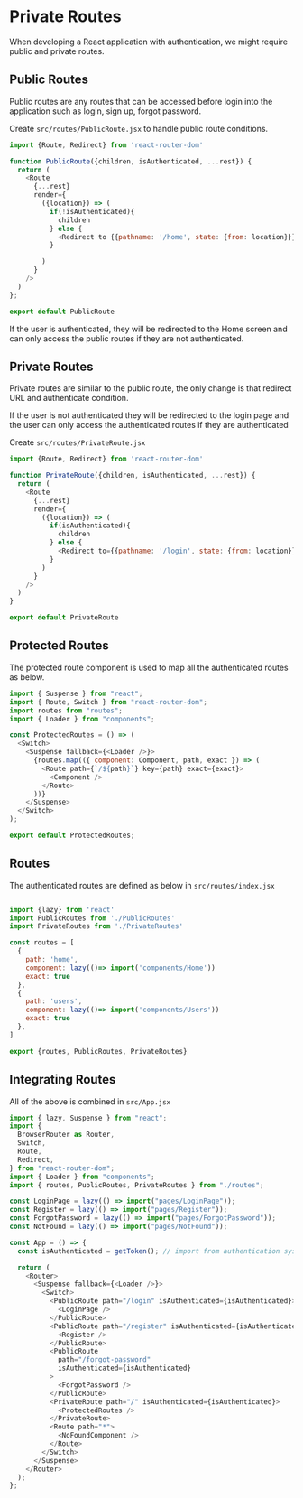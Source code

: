 # Private Routes

When developing a React application with authentication, we might require public and private routes.

## Public Routes

Public routes are any routes that can be accessed before login into the application such as login, sign up, forgot password.

Create `src/routes/PublicRoute.jsx` to handle public route conditions.

```javascript
import {Route, Redirect} from 'react-router-dom'

function PublicRoute({children, isAuthenticated, ...rest}) {
  return (
    <Route
      {...rest}
      render={
        ({location}) => (
          if(!isAuthenticated){
            children
          } else {
            <Redirect to {{pathname: '/home', state: {from: location}}}/>
          }

        )
      }
    />
  )
};

export default PublicRoute

```

If the user is authenticated, they will be redirected to the Home screen and can only access the public routes if they are not authenticated.

## Private Routes

Private routes are similar to the public route, the only change is that redirect URL and authenticate condition.

If the user is not authenticated they will be redirected to the login page and the user can only access the authenticated routes if they are authenticated

Create `src/routes/PrivateRoute.jsx`

```javascript
import {Route, Redirect} from 'react-router-dom'

function PrivateRoute({children, isAuthenticated, ...rest}) {
  return (
    <Route
      {...rest}
      render={
        ({location}) => (
          if(isAuthenticated){
            children
          } else {
            <Redirect to={{pathname: '/login', state: {from: location}}}/>
          }
        )
      }
    />
  )
}

export default PrivateRoute
```

## Protected Routes

The protected route component is used to map all the authenticated routes as below.

```javascript
import { Suspense } from "react";
import { Route, Switch } from "react-router-dom";
import routes from "routes";
import { Loader } from "components";

const ProtectedRoutes = () => (
  <Switch>
    <Suspense fallback={<Loader />}>
      {routes.map(({ component: Component, path, exact }) => (
        <Route path={`/${path}`} key={path} exact={exact}>
          <Component />
        </Route>
      ))}
    </Suspense>
  </Switch>
);

export default ProtectedRoutes;
```

## Routes

The authenticated routes are defined as below in `src/routes/index.jsx`

```javascript

import {lazy} from 'react'
import PublicRoutes from './PublicRoutes'
import PrivateRoutes from './PrivateRoutes'

const routes = [
  {
    path: 'home',
    component: lazy(()=> import('components/Home'))
    exact: true
  },
  {
    path: 'users',
    component: lazy(()=> import('components/Users'))
    exact: true
  },
]

export {routes, PublicRoutes, PrivateRoutes}
```

## Integrating Routes

All of the above is combined in `src/App.jsx`

```javascript
import { lazy, Suspense } from "react";
import {
  BrowserRouter as Router,
  Switch,
  Route,
  Redirect,
} from "react-router-dom";
import { Loader } from "components";
import { routes, PublicRoutes, PrivateRoutes } from "./routes";

const LoginPage = lazy(() => import("pages/LoginPage"));
const Register = lazy(() => import("pages/Register"));
const ForgotPassword = lazy(() => import("pages/ForgotPassword"));
const NotFound = lazy(() => import("pages/NotFound"));

const App = () => {
  const isAuthenticated = getToken(); // import from authentication system.

  return (
    <Router>
      <Suspense fallback={<Loader />}>
        <Switch>
          <PublicRoute path="/login" isAuthenticated={isAuthenticated}>
            <LoginPage />
          </PublicRoute>
          <PublicRoute path="/register" isAuthenticated={isAuthenticated}>
            <Register />
          </PublicRoute>
          <PublicRoute
            path="/forgot-password"
            isAuthenticated={isAuthenticated}
          >
            <ForgotPassword />
          </PublicRoute>
          <PrivateRoute path="/" isAuthenticated={isAuthenticated}>
            <ProtectedRoutes />
          </PrivateRoute>
          <Route path="*">
            <NoFoundComponent />
          </Route>
        </Switch>
      </Suspense>
    </Router>
  );
};
```
